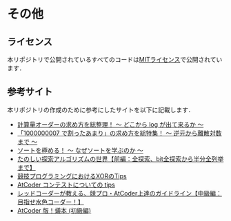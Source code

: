 # その他

## ライセンス

本リポジトリで公開されているすべてのコードは[MITライセンス](https://github.com/Okabe-Junya/AtCoder_library/blob/main/LICENSE)で公開されています．

## 参考サイト

本リポジトリの作成のために参考にしたサイトを以下に記載します．

- [計算量オーダーの求め方を総整理！ 〜 どこから log が出て来るか 〜](https://qiita.com/drken/items/872ebc3a2b5caaa4a0d0)
- [「1000000007 で割ったあまり」の求め方を総特集！ 〜 逆元から離散対数まで 〜](https://qiita.com/drken/items/3b4fdf0a78e7a138cd9a)
- [ソートを極める！ 〜 なぜソートを学ぶのか 〜](https://qiita.com/drken/items/44c60118ab3703f7727f)
- [たのしい探索アルゴリズムの世界【前編：全探索、bit全探索から半分全列挙まで】](https://qiita.com/e869120/items/25cb52ba47be0fd418d6)
- [競技プログラミングにおけるXORのTips](https://qiita.com/kuuso1/items/778acaa7011d98a3ff3a)
- [AtCoder コンテストについての tips](https://qiita.com/drken/items/8a6f139158cde8a61dce)
- [レッドコーダーが教える、競プロ・AtCoder上達のガイドライン【中級編：目指せ水色コーダー！】](https://qiita.com/e869120/items/eb50fdaece12be418faa)
- [AtCoder 版！蟻本 (初級編)](https://qiita.com/drken/items/e77685614f3c6bf86f44)
